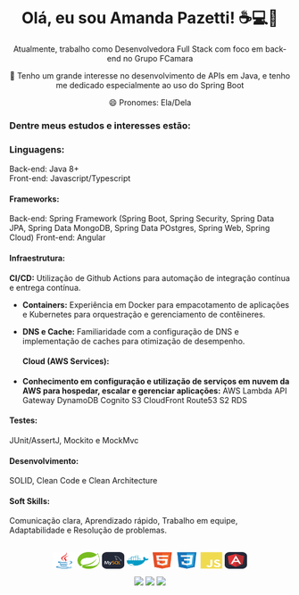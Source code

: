 <h1 align="center">Olá, eu sou Amanda Pazetti! ☕💻🌿</h1>


<div align="center">

  
Atualmente, trabalho como Desenvolvedora Full Stack com foco em back-end no Grupo FCamara


💬 Tenho um grande interesse no desenvolvimento de APIs em Java, e tenho me dedicado especialmente ao uso do Spring Boot


😄 Pronomes: Ela/Dela

<div style="text-align: left;">

### Dentre meus estudos e interesses estão:

### Linguagens:
Back-end: Java 8+  
Front-end: Javascript/Typescript

#### Frameworks:
 Back-end: Spring Framework (Spring Boot, Spring Security, Spring Data JPA, Spring Data MongoDB, Spring Data POstgres, Spring Web, Spring Cloud)
 Front-end: Angular

#### Infraestrutura:
**CI/CD:** Utilização de Github Actions para automação de integração contínua e entrega contínua.
- **Containers:** Experiência em Docker para empacotamento de aplicações e Kubernetes para orquestração e gerenciamento de contêineres.
- **DNS e Cache:** Familiaridade com a configuração de DNS e implementação de caches para otimização de desempenho.

  #### Cloud (AWS Services):
- **Conhecimento em configuração e utilização de serviços em nuvem da AWS para hospedar, escalar e gerenciar aplicações:**
   AWS Lambda
   API Gateway
   DynamoDB
   Cognito
   S3
   CloudFront
   Route53
   S2
   RDS


#### Testes:
 JUnit/AssertJ, 
 Mockito e 
 MockMvc

#### Desenvolvimento:
 SOLID,
 Clean Code e
 Clean Architecture

#### Soft Skills:
 Comunicação clara,
 Aprendizado rápido,
 Trabalho em equipe,
 Adaptabilidade
  e Resolução de problemas.

</div>

<div style="display: inline_block" align="center"><br>
  <img align="center" alt="Java" height="30" width="40" src="https://raw.githubusercontent.com/devicons/devicon/master/icons/java/java-original.svg">
  <img align="center" alt="spring" height="30" width="40" src="https://raw.githubusercontent.com/devicons/devicon/master/icons/spring/spring-original.svg">
  <img align="center" alt="MySQL" height="30" width="40" src="https://raw.githubusercontent.com/tandpfun/skill-icons/65dea6c4eaca7da319e552c09f4cf5a9a8dab2c8/icons/MySQL-Dark.svg">
  <img align="center" alt="docker" height="30" width="40" src="https://raw.githubusercontent.com/devicons/devicon/master/icons/docker/docker-plain.svg">
  <img align="center" alt="HTML" height="30" width="40" src="https://raw.githubusercontent.com/devicons/devicon/master/icons/html5/html5-original.svg">
  <img align="center" alt="CSS" height="30" width="40" src="https://raw.githubusercontent.com/devicons/devicon/master/icons/css3/css3-original.svg">
  <img align="center" alt="Js" height="30" width="40" src="https://raw.githubusercontent.com/devicons/devicon/master/icons/javascript/javascript-plain.svg">
  <img align="center" alt="Angular" height="30" width="40" src="https://raw.githubusercontent.com/tandpfun/skill-icons/65dea6c4eaca7da319e552c09f4cf5a9a8dab2c8/icons/Angular-Dark.svg">
</div>

<p align="center"></p>
<div align="center"> 
  <a href="https://www.instagram.com/amandaperesramos/"><img src="https://img.shields.io/badge/-Instagram-%23E4405F?style=for-the-badge&logo=instagram&logoColor=white"></a>
  <a href="https://github.com/amandapazetti"><img src="https://img.shields.io/badge/-GitHub-%23181717?style=for-the-badge&logo=github&logoColor=white"></a>
  <a href="mailto:amandapazettiperes@gmail.com"><img src="https://img.shields.io/badge/-Gmail-%23D14836?style=for-the-badge&logo=gmail&logoColor=white"></a>
</div>

